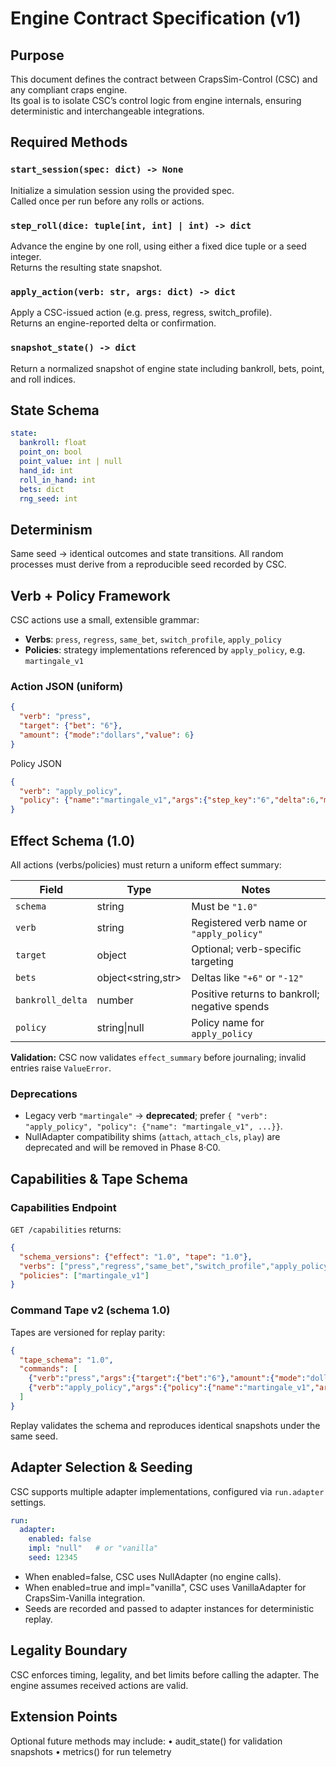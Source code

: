 # Engine Contract Specification (v1)

## Purpose
This document defines the contract between CrapsSim-Control (CSC) and any compliant craps engine.  
Its goal is to isolate CSC’s control logic from engine internals, ensuring deterministic and interchangeable integrations.

## Required Methods
### `start_session(spec: dict) -> None`
Initialize a simulation session using the provided spec.  
Called once per run before any rolls or actions.

### `step_roll(dice: tuple[int, int] | int) -> dict`
Advance the engine by one roll, using either a fixed dice tuple or a seed integer.  
Returns the resulting state snapshot.

### `apply_action(verb: str, args: dict) -> dict`
Apply a CSC-issued action (e.g. press, regress, switch_profile).  
Returns an engine-reported delta or confirmation.

### `snapshot_state() -> dict`
Return a normalized snapshot of engine state including bankroll, bets, point, and roll indices.

## State Schema
```yaml
state:
  bankroll: float
  point_on: bool
  point_value: int | null
  hand_id: int
  roll_in_hand: int
  bets: dict
  rng_seed: int
```

## Determinism

Same seed → identical outcomes and state transitions.
All random processes must derive from a reproducible seed recorded by CSC.

## Verb + Policy Framework

CSC actions use a small, extensible grammar:

- **Verbs**: `press`, `regress`, `same_bet`, `switch_profile`, `apply_policy`
- **Policies**: strategy implementations referenced by `apply_policy`, e.g. `martingale_v1`

### Action JSON (uniform)
```json
{
  "verb": "press",
  "target": {"bet": "6"},
  "amount": {"mode":"dollars","value": 6}
}
```

Policy JSON

```json
{
  "verb": "apply_policy",
  "policy": {"name":"martingale_v1","args":{"step_key":"6","delta":6,"max_level":3}}
}
```

## Effect Schema (1.0)

All actions (verbs/policies) must return a uniform effect summary:

| Field           | Type              | Notes                                      |
|-----------------|-------------------|--------------------------------------------|
| `schema`        | string            | Must be `"1.0"`                            |
| `verb`          | string            | Registered verb name or `"apply_policy"`   |
| `target`        | object            | Optional; verb-specific targeting          |
| `bets`          | object<string,str>| Deltas like `"+6"` or `"-12"`              |
| `bankroll_delta`| number            | Positive returns to bankroll; negative spends |
| `policy`        | string\|null      | Policy name for `apply_policy`             |

**Validation:** CSC now validates `effect_summary` before journaling; invalid entries raise `ValueError`.

### Deprecations
- Legacy verb `"martingale"` → **deprecated**; prefer `{ "verb": "apply_policy", "policy": {"name": "martingale_v1", ...}}`.
- NullAdapter compatibility shims (`attach`, `attach_cls`, `play`) are deprecated and will be removed in Phase 8·C0.

## Capabilities & Tape Schema

### Capabilities Endpoint
`GET /capabilities` returns:

```json
{
  "schema_versions": {"effect": "1.0", "tape": "1.0"},
  "verbs": ["press","regress","same_bet","switch_profile","apply_policy"],
  "policies": ["martingale_v1"]
}
```

### Command Tape v2 (schema 1.0)

Tapes are versioned for replay parity:

```json
{
  "tape_schema": "1.0",
  "commands": [
    {"verb":"press","args":{"target":{"bet":"6"},"amount":{"mode":"dollars","value":6}}},
    {"verb":"apply_policy","args":{"policy":{"name":"martingale_v1","args":{"step_key":"6","delta":6,"max_level":3}}}}
  ]
}
```

Replay validates the schema and reproduces identical snapshots under the same seed.


## Adapter Selection & Seeding

CSC supports multiple adapter implementations, configured via `run.adapter` settings.

```yaml
run:
  adapter:
    enabled: false
    impl: "null"   # or "vanilla"
    seed: 12345
```

- When enabled=false, CSC uses NullAdapter (no engine calls).
- When enabled=true and impl="vanilla", CSC uses VanillaAdapter for CrapsSim-Vanilla integration.
- Seeds are recorded and passed to adapter instances for deterministic replay.

## Legality Boundary

CSC enforces timing, legality, and bet limits before calling the adapter.
The engine assumes received actions are valid.

## Extension Points

Optional future methods may include:
	•	audit_state() for validation snapshots
	•	metrics() for run telemetry
